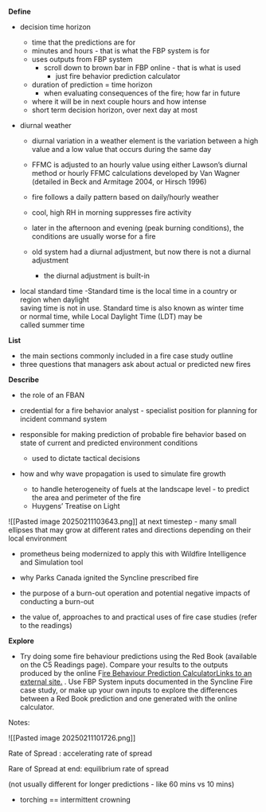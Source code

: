 **Define**

- decision time horizon
	- time that the predictions are for
	- minutes and hours - that is what the FBP system is for
	- uses outputs from FBP system
		- scroll down to brown bar in FBP online - that is what is used
			- just fire behavior prediction calculator
	- duration of prediction = time horizon
		- when evaluating consequences of the fire; how far in future
	- where it will be in next couple hours and how intense
	- short term decision horizon, over next day at most

- diurnal weather
	- diurnal variation in a weather element is the variation between a high  value and a low value that occurs during the same day  

	-   FFMC is  adjusted to an hourly value using either Lawson’s diurnal method or  hourly FFMC calculations developed by Van Wagner (detailed in Beck  and Armitage 2004, or Hirsch 1996)

	- fire follows a daily pattern based on daily/hourly weather
	- cool, high RH in morning suppresses fire activity
	- later in the afternoon and evening (peak burning conditions), the conditions are usually worse for a fire
	- old system had a diurnal adjustment, but now there is not a diurnal adjustment
		- the diurnal adjustment is built-in
- local standard time
-Standard time is the local time in a country or region when daylight  
saving time is not in use. Standard time is also known as winter time  
or normal time, while Local Daylight Time (LDT) may be  
called summer time

**List**

- the main sections commonly included in a fire case study outline
- three questions that managers ask about actual or predicted new fires

**Describe**

- the role of an FBAN
- credential for a fire behavior analyst - specialist position for planning for incident command system
- responsible for making prediction of probable fire behavior based on state of current and predicted environment conditions
	- used to dictate tactical decisions

- how and why wave propagation is used to simulate fire growth
	- to handle heterogeneity of fuels at the landscape level - to predict the area and perimeter of the fire
	- Huygens’ Treatise on Light

![[Pasted image 20250211103643.png]]
at next timestep - many small ellipses that may grow at different rates and directions depending on their local environment

- prometheus being modernized to apply this with Wildfire Intelligence and Simulation tool

- why Parks Canada ignited the Syncline prescribed fire

- the purpose of a burn-out operation and potential negative impacts of conducting a burn-out 

- the value of, approaches to and practical uses of fire case studies (refer to the readings)

**Explore**

- Try doing some fire behaviour predictions using the Red Book (available on the C5 Readings page). Compare your results to the outputs produced by the online F[ire Behaviour Prediction CalculatorLinks to an external site.](https://akff.mesowest.org/tools/fbp-classic/) . Use FBP System inputs documented in the Syncline Fire case study, or make up your own inputs to explore the differences between a Red Book prediction and one generated with the online calculator.


Notes:

![[Pasted image 20250211101726.png]]

Rate of Spread : accelerating rate of spread

Rare of Spread at end: equilibrium rate of spread

(not usually different for longer predictions - like 60 mins vs 10 mins)

- torching == intermittent crowning